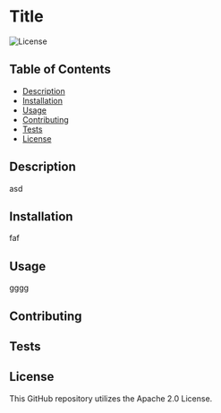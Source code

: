 # Title

![License](https://img.shields.io/badge/License-Apache_2.0-blue.svg)

## Table of Contents

* [Description](#description)
* [Installation](#installation)
* [Usage](#usage)
* [Contributing](#contributing)
* [Tests](#tests)
* [License](#license)

## Description
asd

## Installation
faf

## Usage
gggg

## Contributing


## Tests


## License 

  This GitHub repository utilizes the Apache 2.0 License.

